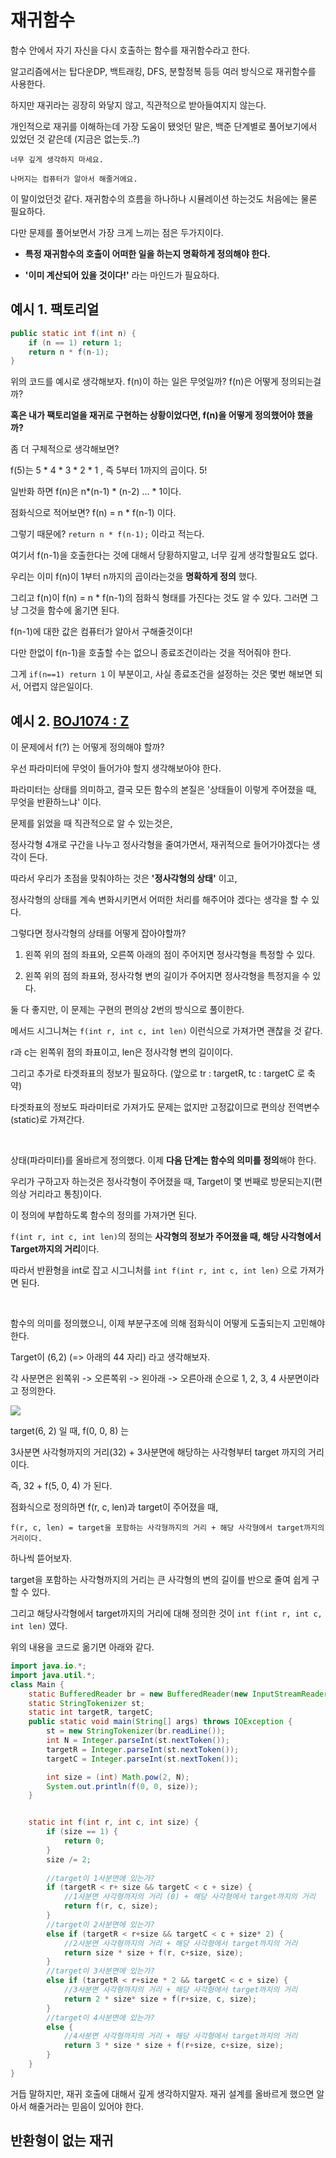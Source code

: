# 재귀함수

함수 안에서 자기 자신을 다시 호출하는 함수를 재귀함수라고 한다.

알고리즘에서는 탑다운DP, 백트래킹, DFS, 분할정복 등등 여러 방식으로 재귀함수를 사용한다.

하지만 재귀라는 굉장히 와닿지 않고, 직관적으로 받아들여지지 않는다. 

개인적으로 재귀를 이해하는데 가장 도움이 됐엇던 말은, 백준 단계별로 풀어보기에서 있었던 것 같은데 (지금은 없는듯..?)

```
너무 깊게 생각하지 마세요.

나머지는 컴퓨터가 알아서 해줄거에요.
```

이 말이었던것 같다. 재귀함수의 흐름을 하나하나 시뮬레이션 하는것도 처음에는 물론 필요하다.

다만 문제를 풀어보면서 가장 크게 느끼는 점은 두가지이다.

- **특정 재귀함수의 호출이 어떠한 일을 하는지 명확하게 정의해야 한다.**

- **'이미 계산되어 있을 것이다!'** 라는 마인드가 필요하다.

## 예시 1. 팩토리얼

```java
public static int f(int n) {
    if (n == 1) return 1;
    return n * f(n-1);
}
```

위의 코드를 예시로 생각해보자. f(n)이 하는 일은 무엇일까? f(n)은 어떻게 정의되는걸까?

**혹은 내가 팩토리얼을 재귀로 구현하는 상황이었다면, f(n)을 어떻게 정의했어야 했을까?**

좀 더 구체적으로 생각해보면?

f(5)는 5 * 4 * 3 * 2 * 1 , 즉 5부터 1까지의 곱이다. 5!

일반화 하면 f(n)은 n*(n-1) * (n-2) ... * 1이다.

점화식으로 적어보면? f(n) = n * f(n-1) 이다.

그렇기 때문에? `return n * f(n-1);` 이라고 적는다.

여기서 f(n-1)을 호출한다는 것에 대해서 당황하지말고, 너무 깊게 생각할필요도 없다. 

우리는 이미 f(n)이 1부터 n까지의 곱이라는것을 **명확하게 정의** 했다. 

그리고 f(n)이 f(n) = n * f(n-1)의 점화식 형태를 가진다는 것도 알 수 있다. 그러면 그냥 그것을 함수에 옮기면 된다.

f(n-1)에 대한 값은 컴퓨터가 알아서 구해줄것이다!

다만 한없이 f(n-1)을 호출할 수는 없으니 종료조건이라는 것을 적어줘야 한다.

그게 `if(n==1) return 1` 이 부분이고, 사실 종료조건을 설정하는 것은 몇번 해보면 되서, 어렵지 않은일이다.

## 예시 2. [BOJ1074 : Z](https://www.acmicpc.net/problem/1074)

이 문제에서 f(?) 는 어떻게 정의해야 할까?

우선 파라미터에 무엇이 들어가야 할지 생각해보아야 한다.

파라미터는 상태를 의미하고, 결국 모든 함수의 본질은 '상태들이 이렇게 주어졌을 때, 무엇을 반환하느냐' 이다.

문제를 읽었을 때 직관적으로 알 수 있는것은,

정사각형 4개로 구간을 나누고 정사각형을 줄여가면서, 재귀적으로 들어가야겠다는 생각이 든다.

따라서 우리가 초점을 맞춰야하는 것은 **'정사각형의 상태'** 이고,

정사각형의 상태를 계속 변화시키면서 어떠한 처리를 해주어야 겠다는 생각을 할 수 있다.

그렇다면 정사각형의 상태를 어떻게 잡아야할까?

1. 왼쪽 위의 점의 좌표와, 오른쪽 아래의 점이 주어지면 정사각형을 특정할 수 있다.

2. 왼쪽 위의 점의 좌표와, 정사각형 변의 길이가 주어지면 정사각형을 특정지을 수 있다.

둘 다 좋지만, 이 문제는 구현의 편의상 2번의 방식으로 풀이한다.

메서드 시그니쳐는 `f(int r, int c, int len)` 이런식으로 가져가면 괜찮을 것 같다.

r과 c는 왼쪽위 점의 좌표이고, len은 정사각형 변의 길이이다.

그리고 추가로 타겟좌표의 정보가 필요하다. (앞으로 tr : targetR, tc : targetC 로 축약)

타겟좌표의 정보도 파라미터로 가져가도 문제는 없지만 고정값이므로 편의상 전역변수 (static)로 가져간다.

<br>

상태(파라미터)를 올바르게 정의했다. 이제 **다음 단계는 함수의 의미를 정의**해야 한다.

우리가 구하고자 하는것은 정사각형이 주어졌을 때, Target이 몇 번째로 방문되는지(편의상 거리라고 통칭)이다. 

이 정의에 부합하도록 함수의 정의를 가져가면 된다. 

`f(int r, int c, int len)`의 정의는 **사각형의 정보가 주어졌을 때, 해당 사각형에서 Target까지의 거리**이다.

따라서 반환형을 int로 잡고 시그니처를 `int f(int r, int c, int len)` 으로 가져가면 된다.

<br>

함수의 의미를 정의했으니, 이제 부분구조에 의해 점화식이 어떻게 도출되는지 고민해야 한다.

Target이 (6,2) (=> 아래의 44 자리) 라고 생각해보자.

각 사분면은 왼쪽위 -> 오른쪽위 -> 왼아래 -> 오른아래 순으로 1, 2, 3, 4 사분면이라고 정의한다.

![](images/2024-07-23-15-46-32.png)


target(6, 2) 일 때, f(0, 0, 8) 는 

3사분면 사각형까지의 거리(32) + 3사분면에 해당하는 사각형부터 target 까지의 거리이다.

즉, 32 + f(5, 0, 4) 가 된다.

점화식으로 정의하면 f(r, c, len)과 target이 주어졌을 때,

```
f(r, c, len) = target을 포함하는 사각형까지의 거리 + 해당 사각형에서 target까지의 거리이다.
```

하나씩 뜯어보자. 

target을 포함하는 사각형까지의 거리는 큰 사각형의 변의 길이를 반으로 줄여 쉽게 구할 수 있다.

그리고 해당사각형에서 target까지의 거리에 대해 정의한 것이 `int f(int r, int c, int len)` 였다.

위의 내용을 코드로 옮기면 아래와 같다.

```java
import java.io.*;
import java.util.*;
class Main {
    static BufferedReader br = new BufferedReader(new InputStreamReader(System.in));
    static StringTokenizer st;
    static int targetR, targetC;
    public static void main(String[] args) throws IOException {
        st = new StringTokenizer(br.readLine());
        int N = Integer.parseInt(st.nextToken());
        targetR = Integer.parseInt(st.nextToken());
        targetC = Integer.parseInt(st.nextToken());

        int size = (int) Math.pow(2, N);
        System.out.println(f(0, 0, size));
    }


    static int f(int r, int c, int size) {
        if (size == 1) {
            return 0;
        }
        size /= 2;
        
        //target이 1사분면에 있는가?
        if (targetR < r+ size && targetC < c + size) {
            //1사분면 사각형까지의 거리 (0) + 해당 사각형에서 target까지의 거리
            return f(r, c, size); 
        } 
        //target이 2사분면에 있는가?
        else if (targetR < r+size && targetC < c + size* 2) {
            //2사분면 사각형까지의 거리 + 해당 사각형에서 target까지의 거리
            return size * size + f(r, c+size, size); 
        } 
        //target이 3사분면에 있는가?
        else if (targetR < r+size * 2 && targetC < c + size) {
            //3사분면 사각형까지의 거리 + 해당 사각형에서 target까지의 거리
            return 2 * size* size + f(r+size, c, size);
        } 
        //target이 4사분면에 있는가?
        else {
            //4사분면 사각형까지의 거리 + 해당 사각형에서 target까지의 거리
            return 3 * size * size + f(r+size, c+size, size);
        }
    }
}
```

거듭 말하지만, 재귀 호출에 대해서 깊게 생각하지말자. 재귀 설계를 올바르게 했으면 알아서 해줄거라는 믿음이 있어야 한다.

## 반환형이 없는 재귀

